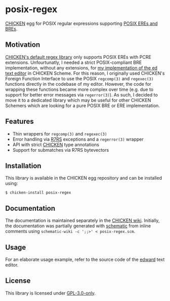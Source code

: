 # posix-regex

[CHICKEN][chicken web] egg for POSIX regular expressions supporting [POSIX EREs and BREs][opengroup regex].

## Motivation

[CHICKEN's default regex library][chicken irregex] only supports POSIX EREs with PCRE extensions.
Unfourtunatly, I needed a strict POSIX-compliant BRE implementation, without any extensions, for [my implementation of the ed text editor][edward github] in CHICKEN Scheme.
For this reason, I originally used CHICKEN's Foreign Function Interface to use the POSIX `regcomp(3)` and `regexec(3)` functions directly in the codebase of my editor.
However, the code for wrapping these functions became more complex over time (e.g. due to support for better error messages via `regerror(3)`).
As such, I decided to move it to a dedicated library which may be useful for other CHICKEN Schemers which are looking for a pure POSIX BRE or ERE implementation.

## Features

* Thin wrappers for `regcomp(3)` and `regexec(3)`
* Error handling via [R7RS][r7rs] exceptions and a `regerror(3)` wrapper
* API with strict [CHICKEN][chicken types] type annotations
* Support for submatches via R7RS bytevectors

## Installation

This library is available in the CHICKEN egg repository and can be installed using:

	$ chicken-install posix-regex

## Documentation

The documentation is maintained separately in the [CHICKEN wiki][chicken posix-regex].
Initially, the documentation was partially generated with [schematic][chicken schematic] from inline comments using `schematic-wiki -c ';;>' < posix-regex.scm`.

## Usage

For an elaborate usage example, refer to the source code of the [edward][edward github] text editor.

## License

This library is licensed under [GPL-3.0-only][spdx gpl-3.0-only].

[chicken web]: https://call-cc.org
[opengroup regex]: https://pubs.opengroup.org/onlinepubs/009695399/basedefs/xbd_chap09.html
[chicken irregex]: https://wiki.call-cc.org/man/5/Module%20(chicken%20irregex)
[edward github]: https://github.com/nmeum/edward
[r7rs]: https://small.r7rs.org/
[chicken types]: https://wiki.call-cc.org/man/5/Types
[chicken posix-regex]: https://wiki.call-cc.org/eggref/5/posix-regex
[spdx gpl-3.0-only]: https://spdx.org/licenses/GPL-3.0-only.html
[chicken schematic]: https://wiki.call-cc.org/eggref/5/schematic
